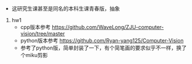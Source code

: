 - 这研究生课甚至是同名的本科生课青春版，抽象

1. hw1
   - cpp版本参考 https://github.com/WaveLong/ZJU-computer-vision/tree/master
   - python版本参考 https://github.com/Ryan-yang125/Computer-Vision
   - 参考了python版，简单封装了一下，有个简笔画的要求似乎不一样，换了个miku剪影
